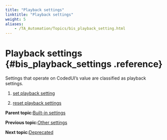 ```yaml
--- 
title: "Playback settings"
linktitle: "Playback settings"
weight: 5
aliases: 
    - /TA_Automation/Topics/bis_playback_setting.html
---
```

# Playback settings {#bis_playback_settings .reference}

Settings that operate on CodedUI’s value are classified as playback settings.

1.  [set playback setting](../../TA_Automation/Topics/bis_set_playback.html)  

2.  [reset playback settings](../../TA_Automation/Topics/bis_reset_playback.html)  


**Parent topic:**[Built-in settings](../../TA_Automation/Topics/bis_Built_in_settings.html)

**Previous topic:**[Other settings](../../TA_Automation/Topics/bis_other.html)

**Next topic:**[Deprecated](../../TA_Automation/Topics/bis_deprecated.html)

